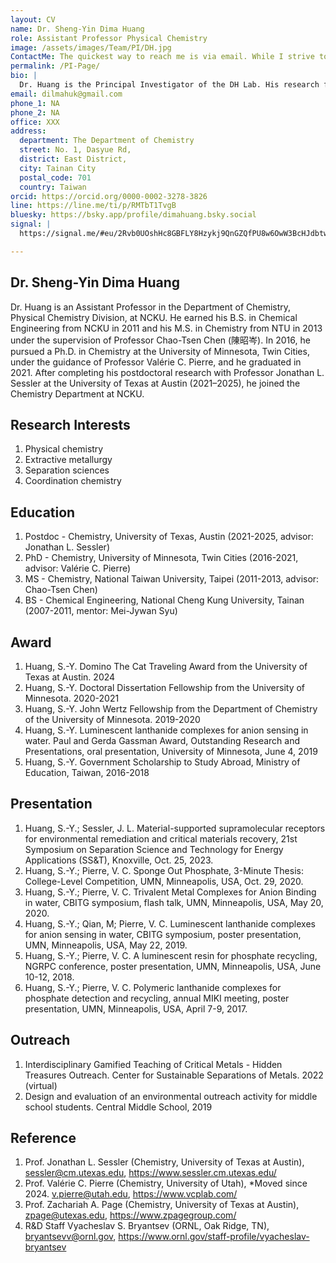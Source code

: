 ```yaml
---
layout: CV
name: Dr. Sheng-Yin Dima Huang
role: Assistant Professor Physical Chemistry
image: /assets/images/Team/PI/DH.jpg
ContactMe: The quickest way to reach me is via email. While I strive to respond as quickly as possible, if you have not heard back from me within a couple of hours, feel free to reach out again! Line also works if you prefer
permalink: /PI-Page/
bio: |
  Dr. Huang is the Principal Investigator of the DH Lab. His research focuses on X, Y, and Z.
email: dilmahuk@gmail.com
phone_1: NA
phone_2: NA
office: XXX
address:
  department: The Department of Chemistry
  street: No. 1, Dasyue Rd,
  district: East District,
  city: Tainan City
  postal_code: 701
  country: Taiwan
orcid: https://orcid.org/0000-0002-3278-3826
line: https://line.me/ti/p/RMTbT1TvgB
bluesky: https://bsky.app/profile/dimahuang.bsky.social
signal: |
  https://signal.me/#eu/2Rvb0UOshHc8GBFLY8Hzykj9QnGZQfPU8w6OwW3BcHJdbtwiKXVOMYMsrqyuI_Ow

---
```

<div class="align-left">
<h2>Dr. Sheng-Yin Dima Huang</h2>
</div>
Dr. Huang is an Assistant Professor in the Department of Chemistry,
Physical Chemistry Division, at NCKU. He earned his B.S. in Chemical Engineering
from NCKU in 2011 and his M.S. in Chemistry from NTU in 2013 under the
supervision of Professor Chao-Tsen Chen (陳昭岑). In 2016, he pursued a Ph.D.
in Chemistry at the University of Minnesota, Twin Cities, under the guidance
of Professor Valérie C. Pierre, and he graduated in 2021. After completing his
postdoctoral research with Professor Jonathan L. Sessler at the University of
Texas at Austin (2021–2025), he joined the Chemistry Department at NCKU.

## Research Interests

1. Physical chemistry
2. Extractive metallurgy
3. Separation sciences
4. Coordination chemistry

## Education

1. Postdoc - Chemistry, University of Texas, Austin (2021-2025, advisor: Jonathan L. Sessler)
2. PhD - Chemistry, University of Minnesota, Twin Cities (2016-2021, advisor: Valérie C. Pierre)
3. MS - Chemistry, National Taiwan University, Taipei (2011-2013, advisor: Chao-Tsen Chen)
4. BS - Chemical Engineering, National Cheng Kung University, Tainan (2007-2011, mentor: Mei-Jywan Syu)

## Award

1. Huang, S.-Y. Domino The Cat Traveling Award from the University of Texas at Austin. 2024
2. Huang, S.-Y. Doctoral Dissertation Fellowship from the University of Minnesota. 2020-2021
3. Huang, S.-Y. John Wertz Fellowship from the Department of Chemistry of the University of Minnesota. 2019-2020
4. Huang, S.-Y. Luminescent lanthanide complexes for anion sensing in water. Paul and Gerda Gassman Award, Outstanding Research and Presentations, oral presentation, University of Minnesota, June 4, 2019
5. Huang, S.-Y. Government Scholarship to Study Abroad, Ministry of Education, Taiwan, 2016-2018

## Presentation

1. Huang, S.-Y.; Sessler, J. L. Material-supported supramolecular receptors for environmental remediation and critical materials recovery, 21st Symposium on Separation Science and Technology for Energy Applications (SS&T), Knoxville, Oct. 25, 2023.
2. Huang, S.-Y.; Pierre, V. C. Sponge Out Phosphate, 3-Minute Thesis: College-Level Competition, UMN, Minneapolis, USA, Oct. 29, 2020.
3. Huang, S.-Y.; Pierre, V. C. Trivalent Metal Complexes for Anion Binding in water, CBITG symposium, flash talk, UMN, Minneapolis, USA, May 20, 2020.
4. Huang, S.-Y.; Qian, M; Pierre, V. C. Luminescent lanthanide complexes for anion sensing in water, CBITG symposium, poster presentation, UMN, Minneapolis, USA, May 22, 2019.
5. Huang, S.-Y.; Pierre, V. C. A luminescent resin for phosphate recycling, NGRPC conference, poster presentation, UMN, Minneapolis, USA, June 10-12, 2018.
6. Huang, S.-Y.; Pierre, V. C. Polymeric lanthanide complexes for phosphate detection and recycling, annual MIKI meeting, poster presentation, UMN, Minneapolis, USA, April 7-9, 2017.

## Outreach

1. Interdisciplinary Gamified Teaching of Critical Metals - Hidden Treasures Outreach. Center for Sustainable Separations of Metals. 2022 (virtual)
2. Design and evaluation of an environmental outreach activity for middle school students. Central Middle School, 2019

## Reference

1. Prof. Jonathan L. Sessler (Chemistry, University of Texas at Austin), sessler@cm.utexas.edu, https://www.sessler.cm.utexas.edu/
2. Prof. Valérie C. Pierre (Chemistry, University of Utah), *Moved since 2024. v.pierre@utah.edu, https://www.vcplab.com/
3. Prof. Zachariah A. Page (Chemistry, University of Texas at Austin), zpage@utexas.edu, https://www.zpagegroup.com/
4. R&D Staff Vyacheslav S. Bryantsev (ORNL, Oak Ridge, TN), bryantsevv@ornl.gov, https://www.ornl.gov/staff-profile/vyacheslav-bryantsev


